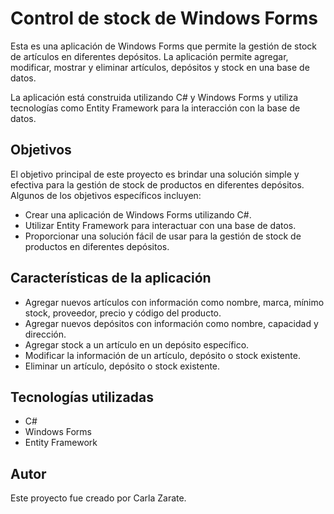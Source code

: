 # Control de stock de Windows Forms

Esta es una aplicación de Windows Forms que permite la gestión de stock de artículos en diferentes depósitos. La aplicación permite agregar, modificar, mostrar y eliminar artículos, depósitos y stock en una base de datos.

La aplicación está construida utilizando C# y Windows Forms y utiliza tecnologías como Entity Framework para la interacción con la base de datos.

## Objetivos

El objetivo principal de este proyecto es brindar una solución simple y efectiva para la gestión de stock de productos en diferentes depósitos. Algunos de los objetivos específicos incluyen:

- Crear una aplicación de Windows Forms utilizando C#.
- Utilizar Entity Framework para interactuar con una base de datos.
- Proporcionar una solución fácil de usar para la gestión de stock de productos en diferentes depósitos.


## Características de la aplicación

- Agregar nuevos artículos con información como nombre, marca, mínimo stock, proveedor, precio y código del producto.
- Agregar nuevos depósitos con información como nombre, capacidad y dirección.
- Agregar stock a un artículo en un depósito específico.
- Modificar la información de un artículo, depósito o stock existente.
- Eliminar un artículo, depósito o stock existente.

## Tecnologías utilizadas

- C#
- Windows Forms
- Entity Framework

## Autor

Este proyecto fue creado por Carla Zarate.
